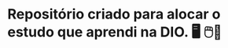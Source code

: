 # Repositório criado para alocar o estudo que aprendi na DIO. :desktop_computer: :computer_mouse::pray:

